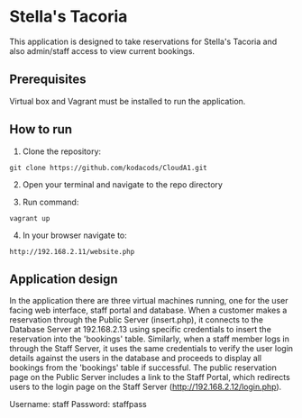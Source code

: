 # Stella's Tacoria

This application is designed to take reservations for Stella's Tacoria and also admin/staff access to view current bookings.

## Prerequisites

Virtual box and Vagrant must be installed to run the application.

## How to run

1. Clone the repository:

```
git clone https://github.com/kodacods/CloudA1.git
```

2. Open your terminal and navigate to the repo directory

3. Run command:

```
vagrant up
```

4. In your browser navigate to:

```
http://192.168.2.11/website.php
```

## Application design

In the application there are three virtual machines running, one for the user facing web interface, staff portal and database. When a customer makes a reservation through the Public Server (insert.php), it connects to the Database Server at 192.168.2.13 using specific credentials to insert the reservation into the 'bookings' table. Similarly, when a staff member logs in through the Staff Server, it uses the same credentials to verify the user login details against the users in the database and proceeds to display all bookings from the 'bookings' table if successful. The public reservation page on the Public Server includes a link to the Staff Portal, which redirects users to the login page on the Staff Server (http://192.168.2.12/login.php).

Username: staff
Password: staffpass
